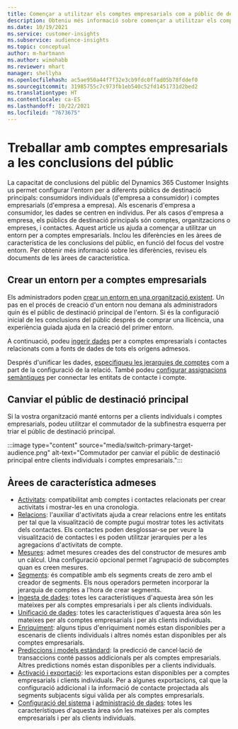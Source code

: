```yaml
---
title: Començar a utilitzar els comptes empresarials com a públic de destinació principal
description: Obteniu més informació sobre començar a utilitzar els comptes empresarials com a públic de destinació principal al Dynamics 365 Customer Insights.
ms.date: 10/19/2021
ms.service: customer-insights
ms.subservice: audience-insights
ms.topic: conceptual
author: m-hartmann
ms.author: wimohabb
ms.reviewer: mhart
manager: shellyha
ms.openlocfilehash: ac5ae950a44f7f32e3cb9fdc0ffad05b78fddef0
ms.sourcegitcommit: 31985755c7c973fb1eb540c52fd1451731d2bed2
ms.translationtype: HT
ms.contentlocale: ca-ES
ms.lasthandoff: 10/22/2021
ms.locfileid: "7673675"
---
```

# <a name="work-with-business-accounts-in-audience-insights"></a>Treballar amb comptes empresarials a les conclusions del públic

La capacitat de conclusions del públic del Dynamics 365 Customer Insights us permet configurar l'entorn per a diferents públics de destinació principals: consumidors individuals (d'empresa a consumidor) i comptes empresarials (d'empresa a empresa). Als escenaris d'empresa a consumidor, les dades se centren en individus. Per als casos d'empresa a empresa, els públics de destinació principals són comptes, organitzacions o empreses, i contactes. Aquest article us ajuda a començar a utilitzar un entorn per a comptes empresarials. Inclou les diferències en les àrees de característica de les conclusions del públic, en funció del focus del vostre entorn. Per obtenir més informació sobre les diferències, reviseu els documents de les àrees de característica. 

## <a name="create-an-environment-for-business-accounts"></a>Crear un entorn per a comptes empresarials

Els administradors poden [crear un entorn en una organització existent](create-environment.md). Un pas en el procés de creació d'un entorn nou demana als administradors quin és el públic de destinació principal de l'entorn. Si és la configuració inicial de les conclusions del públic després de comprar una llicència, una experiència guiada ajuda en la creació del primer entorn.

A continuació, podeu [ingerir dades](data-sources.md) per a comptes empresarials i contactes relacionats com a fonts de dades de tots els orígens admesos.

Després d'unificar les dades, [especifiqueu les jerarquies de comptes](relationships.md#set-up-account-hierarchies) com a part de la configuració de la relació. També podeu [configurar assignacions semàntiques](semantic-mappings.md) per connectar les entitats de contacte i compte. 

## <a name="switch-between-primary-target-audience"></a>Canviar el públic de destinació principal

Si la vostra organització manté entorns per a clients individuals i comptes empresarials, podeu utilitzar el commutador de la subfinestra esquerra per triar el públic de destinació principal.

:::image type="content" source="media/switch-primary-target-audience.png" alt-text="Commutador per canviar el públic de destinació principal entre clients individuals i comptes empresarials.":::

## <a name="supported-feature-areas"></a>Àrees de característica admeses

- [Activitats](activities.md): compatibilitat amb comptes i contactes relacionats per crear activitats i mostrar-les en una cronologia.
- [Relacions](relationships.md): l'auxiliar d'activitats ajuda a crear relacions entre les entitats per tal que la visualització de compte pugui mostrar totes les activitats dels contactes. Els contactes poden desglossar-se per veure la visualització de contactes i es poden utilitzar jerarquies per a les agregacions d'activitats de compte.
- [Mesures](measures.md): admet mesures creades des del constructor de mesures amb un càlcul. Una configuració opcional permet l'agrupació de subcomptes quan es creen mesures.
- [Segments](segments.md): és compatible amb els segments creats de zero amb el creador de segments. Els nous operadors permeten incorporar la jerarquia de comptes a l'hora de crear segments.
- [Ingesta de dades](data-sources.md): totes les característiques d'aquesta àrea són les mateixes per als comptes empresarials i per als clients individuals.
- [Unificació de dades](data-unification.md): totes les característiques d'aquesta àrea són les mateixes per als comptes empresarials i per als clients individuals.
- [Enriquiment](enrichment-hub.md): alguns tipus d'enriquiment només estan disponibles per a escenaris de clients individuals i altres només estan disponibles per als comptes empresarials.
- [Prediccions i models estàndard](predictions-overview.md): la predicció de cancel·lació de transaccions conté passos addicionals per als comptes empresarials. Altres predictions només estan disponibles per a clients individuals.
- [Activació i exportació](export-destinations.md): les exportacions estan disponibles per a comptes empresarials i clients individuals. Per a algunes exportacions, cal que la configuració addicional i la informació de contacte projectada als segments subjacents sigui vàlida per als comptes empresarials.
- [Configuració del sistema](system.md) i [administració de dades](permissions.md): totes les característiques d'aquesta àrea són les mateixes per als comptes empresarials i per als clients individuals.

